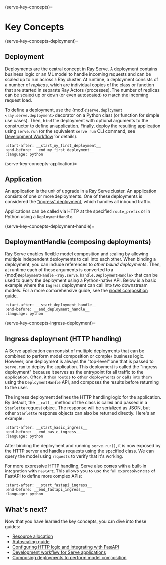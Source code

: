 (serve-key-concepts)=

# Key Concepts

(serve-key-concepts-deployment)=

## Deployment

Deployments are the central concept in Ray Serve.
A deployment contains business logic or an ML model to handle incoming requests and can be scaled up to run across a Ray cluster.
At runtime, a deployment consists of a number of *replicas*, which are individual copies of the class or function that are started in separate Ray Actors (processes).
The number of replicas can be scaled up or down (or even autoscaled) to match the incoming request load.

To define a deployment, use the {mod}`@serve.deployment <ray.serve.deployment>` decorator on a Python class (or function for simple use cases).
Then, `bind` the deployment with optional arguments to the constructor to define an [application](serve-key-concepts-application).
Finally, deploy the resulting application using `serve.run` (or the equivalent `serve run` CLI command, see [Development Workflow](serve-dev-workflow) for details).

```{literalinclude} ../serve/doc_code/key_concepts.py
:start-after: __start_my_first_deployment__
:end-before: __end_my_first_deployment__
:language: python
```

(serve-key-concepts-application)=

## Application

An application is the unit of upgrade in a Ray Serve cluster. An application consists of one or more deployments. One of these deployments is considered the [“ingress” deployment](serve-key-concepts-ingress-deployment), which handles all inbound traffic.

Applications can be called via HTTP at the specified `route_prefix` or in Python using a `DeploymentHandle`.
 
(serve-key-concepts-deployment-handle)=

## DeploymentHandle (composing deployments)

Ray Serve enables flexible model composition and scaling by allowing multiple independent deployments to call into each other.
When binding a deployment, you can include references to _other bound deployments_.
Then, at runtime each of these arguments is converted to a {mod}`DeploymentHandle <ray.serve.handle.DeploymentHandle>` that can be used to query the deployment using a Python-native API.
Below is a basic example where the `Ingress` deployment can call into two downstream models.
For a more comprehensive guide, see the [model composition guide](serve-model-composition).

```{literalinclude} ../serve/doc_code/key_concepts.py
:start-after: __start_deployment_handle__
:end-before: __end_deployment_handle__
:language: python
```

(serve-key-concepts-ingress-deployment)=

## Ingress deployment (HTTP handling)

A Serve application can consist of multiple deployments that can be combined to perform model composition or complex business logic.
However, one deployment is always the "top-level" one that is passed to `serve.run` to deploy the application.
This deployment is called the "ingress deployment" because it serves as the entrypoint for all traffic to the application.
Often, it then routes to other deployments or calls into them using the `DeploymentHandle` API, and composes the results before returning to the user.

The ingress deployment defines the HTTP handling logic for the application.
By default, the `__call__` method of the class is called and passed in a `Starlette` request object.
The response will be serialized as JSON, but other `Starlette` response objects can also be returned directly.
Here's an example:

```{literalinclude} ../serve/doc_code/key_concepts.py
:start-after: __start_basic_ingress__
:end-before: __end_basic_ingress__
:language: python
```

After binding the deployment and running `serve.run()`, it is now exposed by the HTTP server and handles requests using the specified class.
We can query the model using `requests` to verify that it's working.

For more expressive HTTP handling, Serve also comes with a built-in integration with `FastAPI`.
This allows you to use the full expressiveness of FastAPI to define more complex APIs:

```{literalinclude} ../serve/doc_code/key_concepts.py
:start-after: __start_fastapi_ingress__
:end-before: __end_fastapi_ingress__
:language: python
```

## What's next?
Now that you have learned the key concepts, you can dive into these guides:
- [Resource allocation](serve-resource-allocation)
- [Autoscaling guide](serve-autoscaling)
- [Configuring HTTP logic and integrating with FastAPI](http-guide)
- [Development workflow for Serve applications](serve-dev-workflow)
- [Composing deployments to perform model composition](serve-model-composition)
